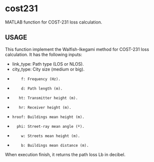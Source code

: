 # cost231
MATLAB function for COST-231 loss calculation.

## USAGE

This function implement the Walfish-Ikegami method for COST-231 loss calculation. It has the following inputs:

  - link_type: Path type (LOS or NLOS).
  - city_type: City size (medium or big).
  -         f: Frequency (Hz).
  -         d: Path length (m).
  -        ht: Transmitter height (m).
  -        hr: Receiver height (m).
  -     hroof: Buildings mean height (m).
  -       phi: Street-ray mean angle (º).
  -         w: Streets mean height (m).
  -         b: Buildings mean distance (m).

When execution finish, it returns the path loss Lb in decibel.
